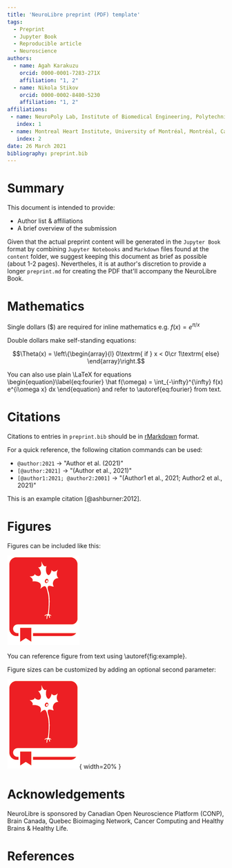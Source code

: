 ```yaml
---
title: 'NeuroLibre preprint (PDF) template'
tags:
  - Preprint
  - Jupyter Book
  - Reproducible article
  - Neuroscience
authors:
  - name: Agah Karakuzu
    orcid: 0000-0001-7283-271X
    affiliation: "1, 2"
  - name: Nikola Stikov
    orcid: 0000-0002-8480-5230
    affiliation: "1, 2"
affiliations:
 - name: NeuroPoly Lab, Institute of Biomedical Engineering, Polytechnique Montreal, Montreal, Canada
   index: 1
 - name: Montreal Heart Institute, University of Montréal, Montréal, Canada
   index: 2
date: 26 March 2021
bibliography: preprint.bib
---
```


# Summary

This document is intended to provide: 

* Author list & affiliations
* A brief overview of the submission

Given that the actual preprint content will be generated in the `Jupyter Book` format by combining `Jupyter Notebooks` and `Markdown` files found at the `content` folder, we suggest keeping this document as brief as possible (about 1-2 pages). Nevertheles, it is at author's discretion to provide a longer `preprint.md` for creating the PDF that'll accompany the NeuroLibre Book.

# Mathematics

Single dollars ($) are required for inline mathematics e.g. $f(x) = e^{\pi/x}$

Double dollars make self-standing equations:

$$\Theta(x) = \left\{\begin{array}{l}
0\textrm{ if } x < 0\cr
1\textrm{ else}
\end{array}\right.$$

You can also use plain \LaTeX for equations
\begin{equation}\label{eq:fourier}
\hat f(\omega) = \int_{-\infty}^{\infty} f(x) e^{i\omega x} dx
\end{equation}
and refer to \autoref{eq:fourier} from text.

# Citations

Citations to entries in `preprint.bib` should be in
[rMarkdown](http://rmarkdown.rstudio.com/authoring_bibliographies_and_citations.html)
format.

For a quick reference, the following citation commands can be used:
* `@author:2021`  ->  "Author et al. (2021)"
* `[@author:2021]` -> "(Author et al., 2021)"
* `[@author1:2021; @author2:2001]` -> "(Author1 et al., 2021; Author2 et al., 2021)"

This is an example citation [@ashburner:2012].

# Figures

Figures can be included like this:

![Caption for example figure.\label{fig:example}](https://github.com/Notebook-Factory/brand/blob/main/neurolibre-icon-red.png?raw=true)

You can reference figure from text using \autoref{fig:example}.

Figure sizes can be customized by adding an optional second parameter:

![Caption for example figure.](https://github.com/Notebook-Factory/brand/blob/main/neurolibre-icon-red.png?raw=true){ width=20% }

# Acknowledgements

NeuroLibre is sponsored by Canadian Open Neuroscience Platform (CONP), Brain Canada, Quebec Bioimaging Network, Cancer Computing and Healthy Brains & Healthy Life. 

# References
